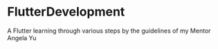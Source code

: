 # FlutterDevelopment
A Flutter learning through various steps by the guidelines of my Mentor Angela Yu
